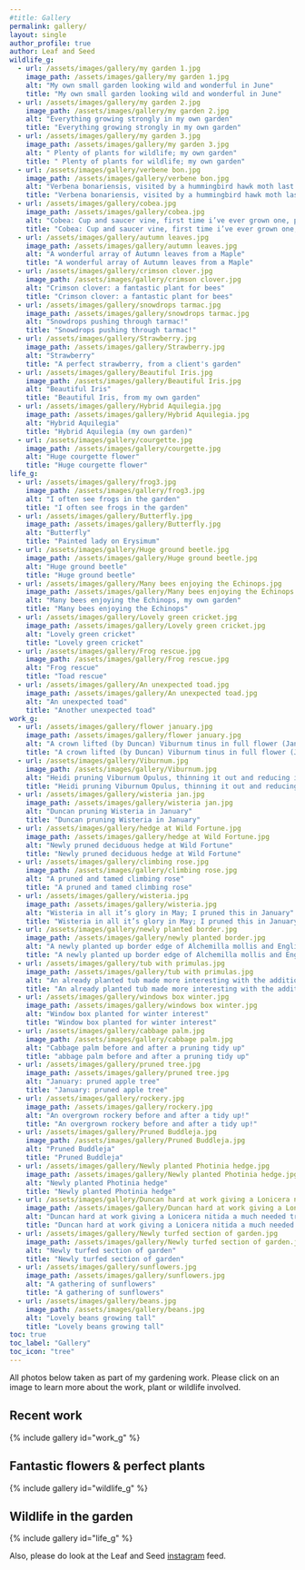 ```yaml
---
#title: Gallery
permalink: gallery/
layout: single
author_profile: true
author: Leaf and Seed
wildlife_g:
  - url: /assets/images/gallery/my garden 1.jpg
    image_path: /assets/images/gallery/my garden 1.jpg
    alt: "My own small garden looking wild and wonderful in June"
    title: "My own small garden looking wild and wonderful in June"
  - url: /assets/images/gallery/my garden 2.jpg
    image_path: /assets/images/gallery/my garden 2.jpg
    alt: "Everything growing strongly in my own garden"
    title: "Everything growing strongly in my own garden"
  - url: /assets/images/gallery/my garden 3.jpg
    image_path: /assets/images/gallery/my garden 3.jpg
    alt: " Plenty of plants for wildlife; my own garden"
    title: " Plenty of plants for wildlife; my own garden"
  - url: /assets/images/gallery/verbene bon.jpg
    image_path: /assets/images/gallery/verbene bon.jpg
    alt: "Verbena bonariensis, visited by a hummingbird hawk moth last summer"
    title: "Verbena bonariensis, visited by a hummingbird hawk moth last summer"
  - url: /assets/images/gallery/cobea.jpg
    image_path: /assets/images/gallery/cobea.jpg
    alt: "Cobea: Cup and saucer vine, first time i’ve ever grown one, picked it up at a plant sale!"
    title: "Cobea: Cup and saucer vine, first time i’ve ever grown one, picked it up at a plant sale!"
  - url: /assets/images/gallery/autumn leaves.jpg
    image_path: /assets/images/gallery/autumn leaves.jpg
    alt: "A wonderful array of Autumn leaves from a Maple"
    title: "A wonderful array of Autumn leaves from a Maple"
  - url: /assets/images/gallery/crimson clover.jpg
    image_path: /assets/images/gallery/crimson clover.jpg
    alt: "Crimson clover: a fantastic plant for bees"
    title: "Crimson clover: a fantastic plant for bees"
  - url: /assets/images/gallery/snowdrops tarmac.jpg
    image_path: /assets/images/gallery/snowdrops tarmac.jpg
    alt: "Snowdrops pushing through tarmac!"
    title: "Snowdrops pushing through tarmac!"
  - url: /assets/images/gallery/Strawberry.jpg
    image_path: /assets/images/gallery/Strawberry.jpg
    alt: "Strawberry"
    title: "A perfect strawberry, from a client's garden"
  - url: /assets/images/gallery/Beautiful Iris.jpg
    image_path: /assets/images/gallery/Beautiful Iris.jpg
    alt: "Beautiful Iris"
    title: "Beautiful Iris, from my own garden"
  - url: /assets/images/gallery/Hybrid Aquilegia.jpg
    image_path: /assets/images/gallery/Hybrid Aquilegia.jpg
    alt: "Hybrid Aquilegia"
    title: "Hybrid Aquilegia (my own garden)"
  - url: /assets/images/gallery/courgette.jpg
    image_path: /assets/images/gallery/courgette.jpg
    alt: "Huge courgette flower"
    title: "Huge courgette flower"
life_g:
  - url: /assets/images/gallery/frog3.jpg
    image_path: /assets/images/gallery/frog3.jpg
    alt: "I often see frogs in the garden"
    title: "I often see frogs in the garden"
  - url: /assets/images/gallery/Butterfly.jpg
    image_path: /assets/images/gallery/Butterfly.jpg
    alt: "Butterfly"
    title: "Painted lady on Erysimum"
  - url: /assets/images/gallery/Huge ground beetle.jpg
    image_path: /assets/images/gallery/Huge ground beetle.jpg
    alt: "Huge ground beetle"
    title: "Huge ground beetle"
  - url: /assets/images/gallery/Many bees enjoying the Echinops.jpg
    image_path: /assets/images/gallery/Many bees enjoying the Echinops.jpg
    alt: "Many bees enjoying the Echinops, my own garden"
    title: "Many bees enjoying the Echinops"
  - url: /assets/images/gallery/Lovely green cricket.jpg
    image_path: /assets/images/gallery/Lovely green cricket.jpg
    alt: "Lovely green cricket"
    title: "Lovely green cricket"
  - url: /assets/images/gallery/Frog rescue.jpg
    image_path: /assets/images/gallery/Frog rescue.jpg
    alt: "Frog rescue"
    title: "Toad rescue"
  - url: /assets/images/gallery/An unexpected toad.jpg
    image_path: /assets/images/gallery/An unexpected toad.jpg
    alt: "An unexpected toad"
    title: "Another unexpected toad"
work_g:
  - url: /assets/images/gallery/flower january.jpg
    image_path: /assets/images/gallery/flower january.jpg
    alt: "A crown lifted (by Duncan) Viburnum tinus in full flower (January)"
    title: "A crown lifted (by Duncan) Viburnum tinus in full flower (January)"
  - url: /assets/images/gallery/Viburnum.jpg
    image_path: /assets/images/gallery/Viburnum.jpg
    alt: "Heidi pruning Viburnum Opulus, thinning it out and reducing it’s height"
    title: "Heidi pruning Viburnum Opulus, thinning it out and reducing it’s height"
  - url: /assets/images/gallery/wisteria jan.jpg
    image_path: /assets/images/gallery/wisteria jan.jpg
    alt: "Duncan pruning Wisteria in January"
    title: "Duncan pruning Wisteria in January"
  - url: /assets/images/gallery/hedge at Wild Fortune.jpg
    image_path: /assets/images/gallery/hedge at Wild Fortune.jpg
    alt: "Newly pruned deciduous hedge at Wild Fortune"
    title: "Newly pruned deciduous hedge at Wild Fortune"
  - url: /assets/images/gallery/climbing rose.jpg
    image_path: /assets/images/gallery/climbing rose.jpg
    alt: "A pruned and tamed climbing rose"
    title: "A pruned and tamed climbing rose"
  - url: /assets/images/gallery/wisteria.jpg
    image_path: /assets/images/gallery/wisteria.jpg
    alt: "Wisteria in all it’s glory in May; I pruned this in January"
    title: "Wisteria in all it’s glory in May; I pruned this in January"
  - url: /assets/images/gallery/newly planted border.jpg
    image_path: /assets/images/gallery/newly planted border.jpg
    alt: "A newly planted up border edge of Alchemilla mollis and English lavender"
    title: "A newly planted up border edge of Alchemilla mollis and English lavender"
  - url: /assets/images/gallery/tub with primulas.jpg
    image_path: /assets/images/gallery/tub with primulas.jpg
    alt: "An already planted tub made more interesting with the addition of ivy, primulas and stocks"
    title: "An already planted tub made more interesting with the addition of ivy, primulas and stocks"
  - url: /assets/images/gallery/windows box winter.jpg
    image_path: /assets/images/gallery/windows box winter.jpg
    alt: "Window box planted for winter interest"
    title: "Window box planted for winter interest"
  - url: /assets/images/gallery/cabbage palm.jpg
    image_path: /assets/images/gallery/cabbage palm.jpg
    alt: "Cabbage palm before and after a pruning tidy up"
    title: "abbage palm before and after a pruning tidy up"
  - url: /assets/images/gallery/pruned tree.jpg
    image_path: /assets/images/gallery/pruned tree.jpg
    alt: "January: pruned apple tree"
    title: "January: pruned apple tree"
  - url: /assets/images/gallery/rockery.jpg
    image_path: /assets/images/gallery/rockery.jpg
    alt: "An overgrown rockery before and after a tidy up!"
    title: "An overgrown rockery before and after a tidy up!" 
  - url: /assets/images/gallery/Pruned Buddleja.jpg
    image_path: /assets/images/gallery/Pruned Buddleja.jpg
    alt: "Pruned Buddleja"
    title: "Pruned Buddleja"
  - url: /assets/images/gallery/Newly planted Photinia hedge.jpg
    image_path: /assets/images/gallery/Newly planted Photinia hedge.jpg
    alt: "Newly planted Photinia hedge"
    title: "Newly planted Photinia hedge"
  - url: /assets/images/gallery/Duncan hard at work giving a Lonicera nitida a much needed trim.jpg
    image_path: /assets/images/gallery/Duncan hard at work giving a Lonicera nitida a much needed trim.jpg
    alt: "Duncan hard at work giving a Lonicera nitida a much needed trim"
    title: "Duncan hard at work giving a Lonicera nitida a much needed trim"
  - url: /assets/images/gallery/Newly turfed section of garden.jpg
    image_path: /assets/images/gallery/Newly turfed section of garden.jpg
    alt: "Newly turfed section of garden"
    title: "Newly turfed section of garden"
  - url: /assets/images/gallery/sunflowers.jpg
    image_path: /assets/images/gallery/sunflowers.jpg
    alt: "A gathering of sunflowers"
    title: "A gathering of sunflowers"
  - url: /assets/images/gallery/beans.jpg
    image_path: /assets/images/gallery/beans.jpg
    alt: "Lovely beans growing tall"
    title: "Lovely beans growing tall"
toc: true
toc_label: "Gallery"
toc_icon: "tree"
---
```

All photos below taken as part of my gardening work. Please click on an image to learn more about the work, plant or wildlife involved.

## Recent work
{% include gallery id="work_g" %}

## Fantastic flowers & perfect plants
{% include gallery id="wildlife_g" %}

## Wildlife in the garden
{% include gallery id="life_g" %}

Also, please do look at the Leaf and Seed [instagram](https://instagram.com/leaf_and_seed) feed.
